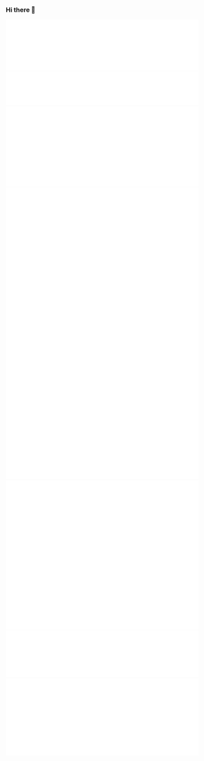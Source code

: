 ### Hi there 👋

<!--
**satwire/satwire** is a ✨ _special_ ✨ repository because its `README.md` (this file) appears on your GitHub profile.

Here are some ideas to get you started:

- 🔭 I’m currently working on ...
- 🌱 I’m currently learning ...
- 👯 I’m looking to collaborate on ...
- 🤔 I’m looking for help with ...
- 💬 Ask me about ...
- 📫 How to reach me: ...
- 😄 Pronouns: ...
- ⚡ Fun fact: ...
-->

![Metrics](/assets/metrics.plugin.introduction.svg)
![Metrics](/assets/metrics.plugin.languages.indepth.svg)
![Metrics](/assets/metrics.plugin.isocalendar.svg)
![Metrics](/assets/metrics.plugin.calendar.full.svg)
![Metrics](/assets/metrics.plugin.leetcode.svg)
![Metrics](/assets/metrics.plugin.anilist.svg)
![Metrics](/assets/metrics.plugin.steam.svg)
